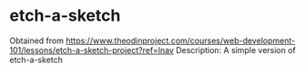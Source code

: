 # etch-a-sketch

Obtained from https://www.theodinproject.com/courses/web-development-101/lessons/etch-a-sketch-project?ref=lnav
Description: A simple version of etch-a-sketch
